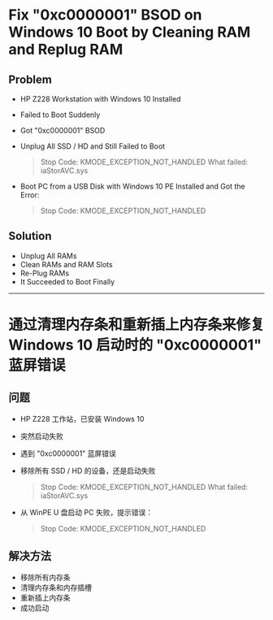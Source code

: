 # Fix "0xc0000001" BSOD on Windows 10 Boot by Cleaning RAM and Replug RAM

## Problem
* HP Z228 Workstation with Windows 10 Installed
* Failed to Boot Suddenly
* Got "0xc0000001" BSOD
* Unplug All SSD / HD and Still Failed to Boot

  > Stop Code: KMODE_EXCEPTION_NOT_HANDLED
  > What failed: iaStorAVC.sys
* Boot PC from a USB Disk with Windows 10 PE Installed and Got the Error:

  > Stop Code: KMODE_EXCEPTION_NOT_HANDLED

## Solution
* Unplug All RAMs
* Clean RAMs and RAM Slots
* Re-Plug RAMs
* It Succeeded to Boot Finally

----------------

# 通过清理内存条和重新插上内存条来修复 Windows 10 启动时的 "0xc0000001" 蓝屏错误

## 问题
* HP Z228 工作站，已安装 Windows 10
* 突然启动失败
* 遇到 "0xc0000001" 蓝屏错误
* 移除所有 SSD / HD 的设备，还是启动失败

  > Stop Code: KMODE_EXCEPTION_NOT_HANDLED
  > What failed: iaStorAVC.sys
* 从 WinPE U 盘启动 PC 失败，提示错误：

  > Stop Code: KMODE_EXCEPTION_NOT_HANDLED

## 解决方法
* 移除所有内存条
* 清理内存条和内存插槽
* 重新插上内存条
* 成功启动
